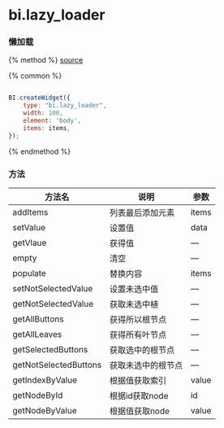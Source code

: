 # bi.lazy_loader

### 懒加载

{% method %}
[source](https://jsfiddle.net/fineui/n710yphc/)

{% common %}
```javascript

BI.createWidget({
    type: "bi.lazy_loader",
    width: 100,
    element: 'body',
    items: items,
});

```

{% endmethod %}



### 方法

| 方法名                   | 说明         | 参数    |
| --------------------- | ---------- | ----- |
| addItems              | 列表最后添加元素   | items |
| setValue              | 设置值        | data  |
| getVlaue              | 获得值        | —     |
| empty                 | 清空         | —     |
| populate              | 替换内容       | items |
| setNotSelectedValue   | 设置未选中值     | —     |
| getNotSelectedValue   | 获取未选中植     | —     |
| getAllButtons         | 获得所以根节点    | —     |
| getAllLeaves          | 获得所有叶节点    | —     |
| getSelectedButtons    | 获取选中的根节点   | —     |
| getNotSelectedButtons | 获取未选中的根节点  | —     |
| getIndexByValue       | 根据值获取索引    | value |
| getNodeById           | 根据id获取node | id    |
| getNodeByValue        | 根据值获取node  | value |
